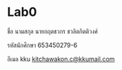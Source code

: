 # Lab0

ชื่อ นามสกุล นายกฤตชวกร ชวลิตกิตติวงศ์

รหัสนักศึกษา 653450279-6

อีเมล kku kitchawakon.c@kkumail.com
